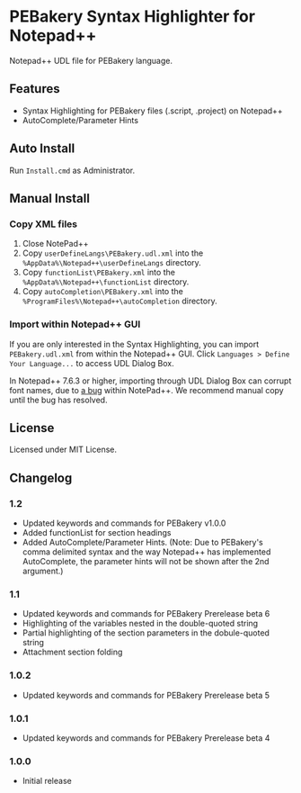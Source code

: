 # PEBakery Syntax Highlighter for Notepad++

Notepad++ UDL file for PEBakery language.

## Features

- Syntax Highlighting for PEBakery files (.script, .project) on Notepad++
- AutoComplete/Parameter Hints

## Auto Install

Run `Install.cmd` as Administrator.

## Manual Install

### Copy XML files

1. Close NotePad++ 
1. Copy `userDefineLangs\PEBakery.udl.xml` into the `%AppData%\Notepad++\userDefineLangs` directory.
1. Copy `functionList\PEBakery.xml` into the `%AppData%\Notepad++\functionList` directory.
1. Copy `autoCompletion\PEBakery.xml` into the `%ProgramFiles%\Notepad++\autoCompletion` directory.

### Import within Notepad++ GUI

If you are only interested in the Syntax Highlighting, you can import `PEBakery.udl.xml` from within the Notepad++ GUI. Click `Languages > Define Your Language...` to access UDL Dialog Box.

In Notepad++ 7.6.3 or higher, importing through UDL Dialog Box can corrupt font names, due to [a bug](https://github.com/notepad-plus-plus/notepad-plus-plus/issues/5630) within NotePad++. We recommend manual copy until the bug has resolved.

## License

Licensed under MIT License.

## Changelog

### 1.2

- Updated keywords and commands for PEBakery v1.0.0
- Added functionList for section headings
- Added AutoComplete/Parameter Hints. (Note: Due to PEBakery's comma delimited syntax and the way Notepad++ has implemented AutoComplete, the parameter hints will not be shown after the 2nd argument.)

### 1.1

- Updated keywords and commands for PEBakery Prerelease beta 6
- Highlighting of the variables nested in the double-quoted string
- Partial highlighting of the section parameters in the dobule-quoted string
- Attachment section folding 

### 1.0.2

- Updated keywords and commands for PEBakery Prerelease beta 5

### 1.0.1

- Updated keywords and commands for PEBakery Prerelease beta 4

### 1.0.0

- Initial release
